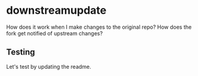 # downstreamupdate
How does it work when I make changes to the original repo? How does the fork get notified of upstream changes?



## Testing
Let's test by updating the readme.
